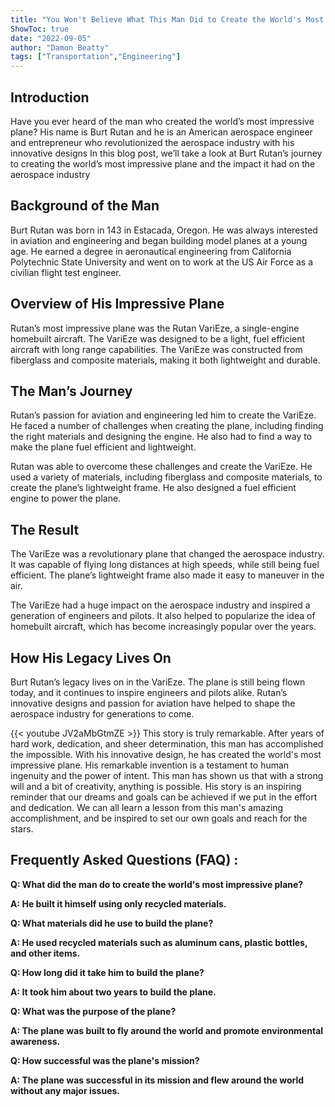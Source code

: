 ```yaml
---
title: "You Won't Believe What This Man Did to Create the World's Most Impressive Plane!"
ShowToc: true 
date: "2022-09-05"
author: "Damon Beatty" 
tags: ["Transportation","Engineering"]
---
```

## Introduction

Have you ever heard of the man who created the world’s most impressive plane? His name is Burt Rutan and he is an American aerospace engineer and entrepreneur who revolutionized the aerospace industry with his innovative designs In this blog post, we’ll take a look at Burt Rutan’s journey to creating the world’s most impressive plane and the impact it had on the aerospace industry

## Background of the Man

Burt Rutan was born in 143 in Estacada, Oregon. He was always interested in aviation and engineering and began building model planes at a young age. He earned a degree in aeronautical engineering from California Polytechnic State University and went on to work at the US Air Force as a civilian flight test engineer.

## Overview of His Impressive Plane

Rutan’s most impressive plane was the Rutan VariEze, a single-engine homebuilt aircraft. The VariEze was designed to be a light, fuel efficient aircraft with long range capabilities. The VariEze was constructed from fiberglass and composite materials, making it both lightweight and durable.

## The Man’s Journey

Rutan’s passion for aviation and engineering led him to create the VariEze. He faced a number of challenges when creating the plane, including finding the right materials and designing the engine. He also had to find a way to make the plane fuel efficient and lightweight.

Rutan was able to overcome these challenges and create the VariEze. He used a variety of materials, including fiberglass and composite materials, to create the plane’s lightweight frame. He also designed a fuel efficient engine to power the plane.

## The Result

The VariEze was a revolutionary plane that changed the aerospace industry. It was capable of flying long distances at high speeds, while still being fuel efficient. The plane’s lightweight frame also made it easy to maneuver in the air.

The VariEze had a huge impact on the aerospace industry and inspired a generation of engineers and pilots. It also helped to popularize the idea of homebuilt aircraft, which has become increasingly popular over the years.

## How His Legacy Lives On

Burt Rutan’s legacy lives on in the VariEze. The plane is still being flown today, and it continues to inspire engineers and pilots alike. Rutan’s innovative designs and passion for aviation have helped to shape the aerospace industry for generations to come.

{{< youtube JV2aMbGtmZE >}} 
This story is truly remarkable. After years of hard work, dedication, and sheer determination, this man has accomplished the impossible. With his innovative design, he has created the world's most impressive plane. His remarkable invention is a testament to human ingenuity and the power of intent. This man has shown us that with a strong will and a bit of creativity, anything is possible. His story is an inspiring reminder that our dreams and goals can be achieved if we put in the effort and dedication. We can all learn a lesson from this man's amazing accomplishment, and be inspired to set our own goals and reach for the stars.

## Frequently Asked Questions (FAQ) :
**Q: What did the man do to create the world's most impressive plane?**

**A: He built it himself using only recycled materials.**

**Q: What materials did he use to build the plane?**

**A: He used recycled materials such as aluminum cans, plastic bottles, and other items.**

**Q: How long did it take him to build the plane?**

**A: It took him about two years to build the plane.**

**Q: What was the purpose of the plane?**

**A: The plane was built to fly around the world and promote environmental awareness.**

**Q: How successful was the plane's mission?**

**A: The plane was successful in its mission and flew around the world without any major issues.**



